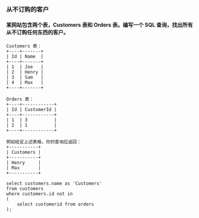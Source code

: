### 从不订购的客户
#### 某网站包含两个表，Customers 表和 Orders 表。编写一个 SQL 查询，找出所有从不订购任何东西的客户。

```
Customers 表：
+----+-------+
| Id | Name  |
+----+-------+
| 1  | Joe   |
| 2  | Henry |
| 3  | Sam   |
| 4  | Max   |
+----+-------+

Orders 表：
+----+------------+
| Id | CustomerId |
+----+------------+
| 1  | 3          |
| 2  | 1          |
+----+------------+

例如给定上述表格，你的查询应返回：
+-----------+
| Customers |
+-----------+
| Henry     |
| Max       |
+-----------+

```

```
select customers.name as 'Customers'
from customers
where customers.id not in
(
    select customerid from orders
);

```
